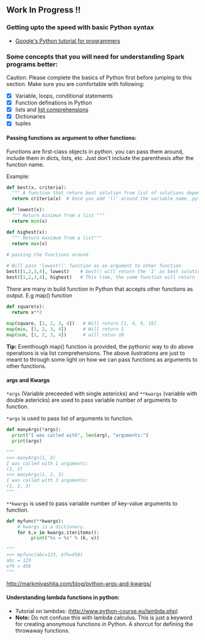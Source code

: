 ## Work In Progress !!

### Getting upto the speed with basic Python syntax
- [Google's Python tutorial for programmers](https://developers.google.com/edu/python/)

### Some concepts that you will need for understanding Spark programs better:
Caution: Please complete the basics of Python first before jumping to this section. Make sure you are comfortable with following:

- [x] Variable, loops, conditional statements
- [x] Function definations in Python
- [x] lists and [list comprehensions](http://www.pythonforbeginners.com/basics/list-comprehensions-in-python)
- [x] Dictionaries
- [x] tuples 

#### Passing functions as argument to other functions:
Functions are first-class objects in python. you can pass them around, include them in dicts, lists, etc. Just don't include the parenthesis after the function name. 

Example:
```python
def best(x, criteria):
  """ A function that return best solution from list of solutions depending upon criteria"""
  return criteria(x)  # Once you add '()' around the variable name, python tries to run it as function.

def lowest(x):
  """ Return minimum from a list """
  return min(x)

def highest(x):
  """ Return maximum from a list"""
  return max(x)
  
# passing the functions around

# Will pass 'lowest()' function as an argument to other function
best([1,2,3,4], lowest)    # best() will return the '1' as best solution
best([1,2,3,4], highest)   # This time, the same function will return '4' as best solution

```

There are many in build function in Python that accepts other functions as output.
E.g map() function

```python
def square(x):
  return x**2
  
map(square, [1, 2, 3, 4])   # Will return [1, 4, 9, 16]
map(min, [1, 2, 3, 4])      # Will return 1
map(sum, [1, 2, 3, 4])      # will retun 10

```

**Tip:** Eventhough map() function is provided, the pythonic way to do above operations is via list comprehensions. The above ilustrations are just to meant to through some light on how we can pass functions as arguments to other functions.

#### args and Kwargs

`*args` (Variable preceeded with single astericks) and `**kwargs` (variable with double astericks) are used to pass variable number of arguments to function.

`*args` is used to pass list of arguments to function.

```python
def manyArgs(*args):
  print("I was called with", len(arg), "arguments:")
  print(args)

"""
>>> manyArgs(1, 2)
I was called with 1 arguments: 
(1, 2)
>>> manyArgs(1, 2, 3)
I was called with 3 arguments: 
(1, 2, 3)
"""
```

`**kwargs` is used to pass variable number of key-value arguments to function.

```python
def myfunc(**kwargs):
    # kwargs is a dictionary.
    for k,v in kwargs.iteritems():
         print("%s = %s" % (k, v))

"""
>>> myfunc(abc=123, efh=456)
abc = 123
efh = 456
"""
```

http://markmiyashita.com/blog/python-args-and-kwargs/

#### Understanding lambda functions in python:
 - Tutorial on lambdas: (http://www.python-course.eu/lambda.php) 
 - **Note:** Do not confuse this with lambda calculus. This is just a keyword for creating anonymous functions in Python. A shorcut for defining the throwaway functions. 
